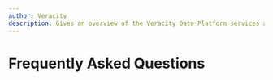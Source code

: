 ```yaml
---
author: Veracity
description: Gives an overview of the Veracity Data Platform services and related components.
---
```


# Frequently Asked Questions 